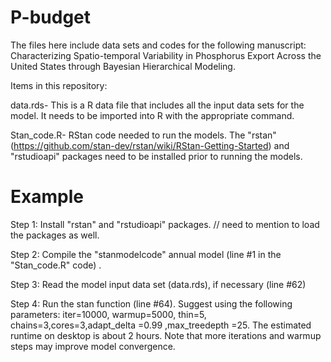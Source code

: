 # P-budget
The files here include data sets and codes for the following manuscript: Characterizing Spatio-temporal Variability in Phosphorus Export Across the United States through Bayesian Hierarchical Modeling.

Items in this repository:

data.rds- This is a R data file that includes all the input data sets for the model. It needs to be imported into R with the appropriate command.

Stan_code.R- RStan code needed to run the models. The "rstan" (https://github.com/stan-dev/rstan/wiki/RStan-Getting-Started) and "rstudioapi" packages need to be installed prior to running the models. 
# Example
Step 1: Install "rstan" and "rstudioapi" packages. // need to mention to load the packages as well.

Step 2: Compile the "stanmodelcode" annual model (line #1 in the "Stan_code.R" code) .

Step 3: Read the model input data set (data.rds), if necessary (line #62)

Step 4: Run the stan function (line #64). Suggest using the following parameters: iter=10000, warmup=5000, thin=5, chains=3,cores=3,adapt_delta =0.99 ,max_treedepth =25. The estimated runtime on desktop is about 2 hours. Note that more iterations and warmup steps may improve model convergence.
